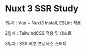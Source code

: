 # Nuxt 3 SSR Study

1일차 : Vue + Nuxt3 Install, ESLint 적용

2일차 : TailwindCSS 적용 및 테스트 

3일차 : SSR 배포 프로세스 스터디
